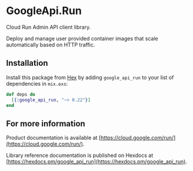 # GoogleApi.Run

Cloud Run Admin API client library.

Deploy and manage user provided container images that scale automatically based on HTTP traffic.

## Installation

Install this package from [Hex](https://hex.pm) by adding
`google_api_run` to your list of dependencies in `mix.exs`:

```elixir
def deps do
  [{:google_api_run, "~> 0.22"}]
end
```

## For more information

Product documentation is available at [https://cloud.google.com/run/](https://cloud.google.com/run/).

Library reference documentation is published on Hexdocs at
[https://hexdocs.pm/google_api_run](https://hexdocs.pm/google_api_run).
